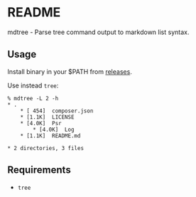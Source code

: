 # README

mdtree - Parse tree command output to markdown list syntax.

## Usage

Install binary in your $PATH from [releases](https://github.com/fivestar/mdtree/releases).

Use instead `tree`:

```
% mdtree -L 2 -h
* .
    * [ 454]  composer.json
    * [1.1K]  LICENSE
    * [4.0K]  Psr
        * [4.0K]  Log
    * [1.1K]  README.md

* 2 directories, 3 files
```

## Requirements

* `tree`

